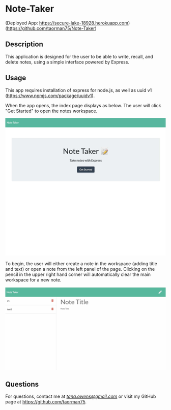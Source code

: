 # Note-Taker 
(Deployed App: https://secure-lake-18928.herokuapp.com)
(https://github.com/taorman75/Note-Taker)

## Description

This application is designed for the user to be able to write, recall, and delete notes, using a simple interface powered by Express.

## Usage

This app requires installation of express for node.js, as well as uuid v1 (https://www.npmjs.com/package/uuidv1).

When the app opens, the index page displays as below. The user will click "Get Started" to open the notes workspace.

![Note Taker index screen shot](https://github.com/taorman75/Note-Taker/blob/master/NoteTakerIndex.jpg)

To begin, the user will either create a note in the workspace (adding title and text) or open a note from the left panel of the page. Clicking on the pencil in the upper right hand corner will automatically clear the main workspace for a new note.

![Note workspace screen shot](https://github.com/taorman75/Note-Taker/blob/master/NoteWorkspace.jpg)

## Questions

For questions, contact me at *tana.owens@gmail.com* or visit my GitHub page at https://github.com/taorman75.